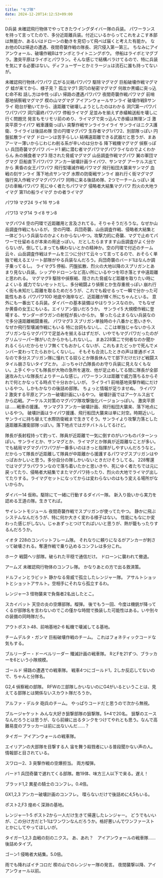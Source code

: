```yaml
---
title: "モブ隊"
date: 2024-12-20T14:12:53+09:00
---
```

D兵装
未確認飛行物体でやってきたウイングダイバー隊の兵装。
パワーランスを持って言ってたので、多分近距離兵装。付近にいるからってこれをよこす本部は無能か、あるいはドローンの動きを見切って飛べば届くと考えた有能か。
なお他のDは帰途の遭遇、夜間奇襲作戦の隊長、洞穴侵入第一第三。
ちなみにアイアンウォール、破壊作戦Bはサンボとライトニングボウ。
停船はライボとマグブラ。激突平原はライボとパワラン。そんな感じで結構バラけてるので、特に兵装を気にする必要はない。ディフューザーとかミラージュは流石に誰も持ってないが。

未確認飛行物体パワパワ
広がる災禍パワパワ
駆除マグマグ
巨船破壊作戦マグマグ
    蛙が来てから、様子見？
孤立マグ1
洞穴の秘密マグマグ
    何故か黒蟻に突っ込む命不和
    話し方は中性っぽい
帰路の遭遇パワパワ
夜間奇襲作戦パワマグ
前哨基地偵察戦マグマグ
楔の山マグマグ
アイアンウォールサンライ
破壊作戦Bサンライ
    砲台が動いてから、遠距離で破壊しようとしたのはわかる
洞穴第一パワパワパワパワ
洞穴最終パワパワ
停船ライマグ
    足並みを揃えず赤蟻輸送船を壊しに行く問題児
    発言もモリモリ前のめり、ライマグで突っ込んで赤蟻は無理ンゴ
激突平原ライパワ
    戦車護衛っぽい
突撃作戦サンライライライ
    サンライはニクス護衛、ライライは後詰め隊
空の円環マグパワ
生存者マグ1パワ2、別部隊っぽい
円盤拡散ライマグ
    ドローンは苦手らしい
    結構遠距離できる武器だと思うが、まあアーマー薄いからじわじわ削る系が辛いのは分かる
降下戦機マグマグ
    偵察っぽい
兵団奇襲マグパワ
    バード1
網に潜む者マグパワマグパワライなのでよくわからん
糸の捕食者マグ3
隠された脅威マグマグ
山岳調査作戦マグパワ
翼の軍団マグマグ
巨船直下パワパワ
アンカー破壊計画ライパワ、サンマグ
    アーケルス出てから
黄昏の女王パワパワ
飛行型壊滅作戦パワマグ
飛行船団大襲来サンマグ
血戦の刻サンライ
落下地点サンマグ
水際の防衛戦サンライ
崩れ行く街マグマグ
強行突入作戦マグマグパワパワ
    同時に来る後詰め隊、2つで一チームっぽい
滅びの車輪パワパワ
死にゆく者たちパワマグ
侵略者大結集マグパワ
烈火の大地ライマグ
第11の船ライマグ
かの者ライマグ

パワ19
マグ24
ライ16
サン8

パワ13
マグ14
ライ8
サン8



マグパワ4
    空の円環で近距離用と言及されてる。そりゃそうだろうな。なぜか山岳調査作戦にもいるが。
    空の円環、兵団奇襲、山岳調査作戦、侵略者大結集と一体どういう兵装なのかよくわからないやつ。攻撃力的に奇襲、マグで止めてパワーで仕留めるが本来の用途っぽい。
    だとしたらますます山岳調査がよく分からないが。倒してしまっても構わないとかの精神か。空の円環で付近のチーム云々、山岳調査作戦はチームを三つに分けて云々って言ってるので、おそらく単独で戦えるエリート部隊がやる兵装なんだろう。兵団奇襲のバード1はなんか調子乗ってるし。
ライマグ5
    停船、円盤拡散、烈火の大地以降のスプリガンとあまり見ない兵装。シップやドローンなど高い所にいるやつを叩き落とす中遠距離と思われる。
マグマグ9
    駆除や偵察戦、隠された脅威など距離を取りたい時によくいる
    威力でないセットだし、多分戦闘より偵察とか生存重視っぽい
    崩れ行く街も未知だし距離を取るためだろうが、これでも殺せるって一瞬で分かった可能性もある
パワパワ10D
    地底や海岸など、近距離が輝く所にちゃんといる。
    意外にも一番出てる兵装。ダイバーの基本装備はやはりランスなのか。
    でもなぜか黄昏の女王にもいる。エイリアン狙いだろうか。
サンライ5
    大規模作戦に登場する、サンダーボウガンの射程が長いからか。
    撃ったら止まらない兵装なので多分遠距離戦闘重視。
パワマグ3
    スプリガン単独時の十八番かと思いきや、なぜか飛行型壊滅作戦にもいる
    特に台詞もないし、ここは単独じゃないからスプリガンならマグパワで足並みを揃えるはずだが、いやでもマグパワだったのがグリムリーパー隊がいたからかもしれないし。
    まあ228第二で何者なのか聞かれるくらいだからセリフ無くてもおかしくないが、これもまたどっかで死んでメンバー変わってたらおかしくないし。
    そもそも合流したときの声は普通ボイスなので多分スプリガン隊に憧れてる奴らとか隊長休んでて部下だけだけど戦闘スタイル崩さないタイプとか。
    ぶっちゃけ凸隊長のお守り兵装に見えなくもない。上手くやっても隊長が大物の急所を速攻、他が足止めしてる間に隊長が全部速攻みたいな隊長だよりチームな感じ。パワーランスは距離で威力落ちるからそれで何とかなってる時点で十分おかしいが。
ライライ1
    前哨基地突撃作戦にだけいるやつ。しかもかなりの後詰め部隊。
    ちょっと情報が足りませぬ。
ライパワ2
    激突する平原とアンカー破壊計画にいるやつ。
    破壊計画ではアーケルス出てから応戦。アーケルス対策のマグパワ隊攻撃強化バージョンっぽい。
    激突平原は……戦車の援護。
サンマグ3
    アンカー破壊計画、飛行船団大襲来、落下地点にいるやつ。
    破壊計画はライパワ援護、飛行船団大襲来は単に対空。時期近いしサンライに持ち替えて水際防衛戦まで生きてそう。サンライより攻撃力落とした遠距離系護衛部隊っぽい。落下地点ではガチバトルしてるけど。


隊長が長射程持って釣って、隊員が近距離で一気に倒すのがいつものパターンっぽい。サンライとか、サンマグとか、ライマグとか隊員が近距離なことが多い。でも結局マグマグパワパワが一番多いのはきっと指揮がしやすいんだろうなと。
だからって隊長が近距離して隊員が中距離から援護するパワマグスプリガンはやっぱおかしいと思う。多分自分の隊しかいないときだけそうしてる。
228奪還ではマグブラパワランなので落ち着いたかと思いきや、死にゆく者たちでは元に戻ってたり、侵略者大結集でまたマグパワ持ったり、烈火の大地でライマグ出してたりする。ライマグセットになってからは変わらないのはもう変える場所がないからか。

ダイバー14
仮称。駆除にて一緒に行動するダイバー隊。
新入り扱いから実力を認める王道の隊。生きてれば。

サイレントモジュール
夜間奇襲作戦でスプリガンが使ってたやつ。
静かに飛ぶシステムなんだろうが、特に何か大きく変わる様子はない。
性能にもなにか変わった感じがしない。じゃあずっとつけてればいいと思うが、熱が籠もったりするんだろうか。

イオタ
228のコンバットフレーム隊。
それなりに頼りになるがアンカーが刺さって破壊される。奪還作戦で乗り込めるコンフレは多分これ。

ホーク
戦闘ヘリ部隊。破られた平穏で通信だけ。
ドローンに襲われて撤退。

アームズ
未確認飛行物体のコンフレ隊。
かなりあとの方で出る救済策。

ドルフィンとラビット
静かなる脅威で孤立したレンジャー隊。
アサルトショットとショットアサルト。空相手にそれなら孤立するわ。

レンジャー3
怪物襲来で負傷者2名出したとこ。

スカイバット
天空の炎の空爆部隊。榴弾。
後でもう一回、今度は機銃が降ってくるが部隊名を言わないのでこの僅かな時間で換装した可能性はある。いや別々の装備の同時隊だろ。

アウトポスト48、前哨基地2-6
転機で壊滅してる基地。

チームデルタ・ガンマ
巨船破壊作戦のチーム。
これはフォネティックコードな気もする。

ブルリーダー・ドーベルリーダー
殲滅計画の戦車隊。
RとFを21ずつ、ブラッカーを6という小隊規模。

ゴールド
帰路の遭遇での戦車隊。
戦車4つにゴールド1，2しか反応してないので、ちゃんと分隊名。

G2,4
偵察戦の部隊。
RFWの三部隊しかいないのにG4がいるということは、見えてる部隊とは関係ないスカウト隊だろうか。

アルファ・デルタ
砲兵のチーム。
やっぱりコードだと思うので次から無視。

ブルージャケット
みんな大好き狙撃部隊の狙撃隊。5*4で20名。
狙撃のエースなんだろうとは思うが、なら前線に出るタンクをつけてやれとも思う。なんで高難易度のブラッカーは前に出ないんだ……？

タイガー
アイアンウォールの戦車隊。

エイリアンの大部隊を目撃する人
宙を舞う殺戮者にいる普段聞かない声の人。
情報部と目されている。

スワロー2、3
突撃作戦の空爆担当。
両方榴弾。

バード1
兵団奇襲で遅れてくる部隊。敵19体、味方三人以下で来る。遅え！

ブラッド1,2
異星の騎士のコンフレ。0.4倍。

GX1,2,3
アンカー破壊計画のコンフレ。
喋らないだけで後詰めに4,5もいる。

ポスト2,F3
煌めく深淵の基地。

レンジャー1-5
ポスト2から一人だけ生きて帰還したレンジャー。
どうでもいいが、この分け方だと1-1はワンワンなんだろうか。格好悪いんでワンファーストとかにしてやってほしいが。

タイガー1,2,3
血戦の刻のニクス。
あ、あれ？　アイアンウォールの戦車隊……
後詰めタイプ。

ゴーン1
侵略者大結集。5.0倍。

雨でも降ればイチコロだ
楔の山でのレンジャー隊の発言。
夜間襲撃以降、アイアンウォール以前。
